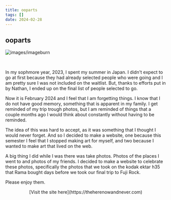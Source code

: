 ```yaml
---
title: ooparts
tags: []
date: 2024-02-28
---
```


## ooparts

![images/imageburn](/images/000375010001.JPG)

<br>

In my sophmore year, 2023, I spent my summer in Japan. I didn't expect to go at first because they had already selected people who were going and I am pretty sure I was not included on the waitlist. But, thanks to efforts put in by Nathan, I ended up on the final list of people selected to go.

Now it is February 2024 and I feel that I am forgetting things. I know that I do not have good memory, something that is apparent in my family. I get reminded of my trip trough photos, but I am reminded of things that a couple months ago I would think about constantly without having to be reminded.

The idea of this was hard to accept, as it was something that I thought I would never forget. And so I decided to make a website, one because this semester I feel that I stopped making art for myself, and two because I wanted to make art that lived on the web.

A big thing I did while I was there was take photos. Photos of the places I went to and photos of my friends. I decided to make a website to celebrate these photos, specifically the photos that we took on the kodak ektar h35 that Rama bought days before we took our final trip to Fuji Rock.

Please enjoy them.

<p style="text-align: center;">[Visit the site here](https://theherenowandnever.com)</p>